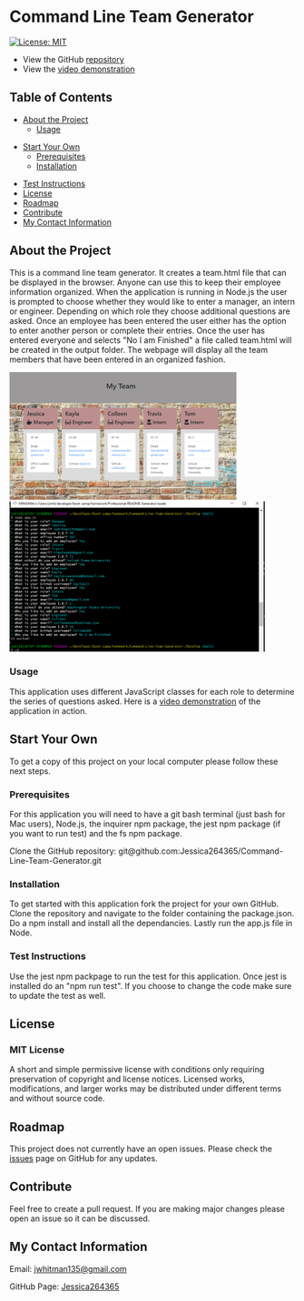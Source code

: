 # Command Line Team Generator

[![License: MIT](https://img.shields.io/badge/License-MIT-yellow.svg)](https://opensource.org/licenses/MIT)

- View the GitHub [repository](https://github.com/Jessica264365/Command-Line-Team-Generator)
- View the [video demonstration](https://drive.google.com/file/d/1wfdKHePZ4AZ31h7RprAEPCmDeJjRMdc4/view)

## Table of Contents

- [About the Project](https://github.com/Jessica264365/Command-Line-Team-Generator#about-the-project)
  - [Usage](https://github.com/Jessica264365/Command-Line-Team-Generator#usage)

* [Start Your Own](https://github.com/Jessica264365/Command-Line-Team-Generator#start-your-own)
  - [Prerequisites](https://github.com/Jessica264365/Command-Line-Team-Generator#prerequisites)
  - [Installation](https://github.com/Jessica264365/Command-Line-Team-Generator#installation)

- [Test Instructions](https://github.com/Jessica264365/Command-Line-Team-Generator#test-instructions)
- [License](https://github.com/Jessica264365/Command-Line-Team-Generator#license)
- [Roadmap](https://github.com/Jessica264365/Command-Line-Team-Generator#roadmap)
- [Contribute](https://github.com/Jessica264365/Command-Line-Team-Generator#contribute)
- [My Contact Information](https://github.com/Jessica264365/Command-Line-Team-Generator#my-contact-information)

## About the Project

This is a command line team generator. It creates a team.html file that can be displayed in the browser. Anyone can use this to keep their employee information organized. When the application is running in Node.js the user is prompted to choose whether they would like to enter a manager, an intern or engineer. Depending on which role they choose additional questions are asked. Once an employee has been entered the user either has the option to enter another person or complete their entries. Once the user has entered everyone and selects "No I am Finished" a file called team.html will be created in the output folder. The webpage will display all the team members that have been entered in an organized fashion.

![](./Develop/images/team.PNG) ![](./Develop/images/team2.PNG)

### Usage

This application uses different JavaScript classes for each role to determine the series of questions asked. Here is a [video demonstration](https://drive.google.com/file/d/1wfdKHePZ4AZ31h7RprAEPCmDeJjRMdc4/view) of the application in action.

## Start Your Own

To get a copy of this project on your local computer please follow these next steps.

### Prerequisites

For this application you will need to have a git bash terminal (just bash for Mac users), Node.js, the inquirer npm package, the jest npm package (if you want to run test) and the fs npm package.

Clone the GitHub repository: git@github.<span></span>com:Jessica264365/Command-Line-Team-Generator.git

### Installation

To get started with this application fork the project for your own GitHub. Clone the repository and navigate to the folder containing the package.json. Do a npm install and install all the dependancies. Lastly run the app.js file in Node.

### Test Instructions

Use the jest npm packpage to run the test for this application. Once jest is installed do an "npm run test". If you choose to change the code make sure to update the test as well.

## License

### MIT License

A short and simple permissive license with conditions only requiring preservation of copyright and license notices. Licensed works, modifications, and larger works may be distributed under different terms and without source code.

## Roadmap

This project does not currently have an open issues. Please check the [issues](https://github.com/Jessica264365/Command-Line-Team-Generator/issues) page on GitHub for any updates.

## Contribute

Feel free to create a pull request. If you are making major changes please open an issue so it can be discussed.

## My Contact Information

Email: jwhitman135@gmail.com

GitHub Page: [Jessica264365](https://github.com/Jessica264365)
